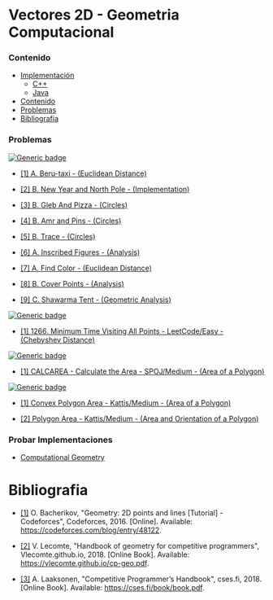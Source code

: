 # Vectores 2D - Geometria Computacional

### Contenido

* [Implementación](#)
    * [C++](#)
    * [Java](#)
* [Contenido](#contenido)
* [Problemas](#problemas)
* [Bibliografia](#bibliografia)

### Problemas

[![Generic badge](https://img.shields.io/badge/CodeForces-Easy-green.svg)](https://codeforces.com/problemset)

* [[1] A. Beru-taxi - (Euclidean Distance)](https://codeforces.com/contest/706/problem/A)

* [[2] B. New Year and North Pole - (Implementation)](https://codeforces.com/problemset/problem/750/B)

* [[3] B. Gleb And Pizza - (Circles)](https://codeforces.com/contest/842/problem/B)

* [[4] B. Amr and Pins - (Circles)](https://codeforces.com/problemset/problem/507/B)

* [[5] B. Trace - (Circles)](https://codeforces.com/problemset/problem/157/B)

* [[6] A. Inscribed Figures - (Analysis)](https://codeforces.com/problemset/problem/1156/A)

* [[7] A. Find Color - (Euclidean Distance)](https://codeforces.com/problemset/problem/40/A)

* [[8] B. Cover Points - (Analysis)](https://codeforces.com/problemset/problem/1047/B)

* [[9] C. Shawarma Tent - (Geometric Analysis)](https://codeforces.com/contest/1271/problem/C)

[![Generic badge](https://img.shields.io/badge/LeetCode-Easy-green.svg)](https://leetcode.com/problemset/all/?topicSlugs=geometry&difficulty=Easy)

* [[1] 1266. Minimum Time Visiting All Points - LeetCode/Easy - (Chebyshev Distance)](https://leetcode.com/problems/minimum-time-visiting-all-points/)

[![Generic badge](https://img.shields.io/badge/SPOJ-Medium-yellow.svg)](https://www.spoj.com/problems/classical/)

* [[1] CALCAREA - Calculate the Area - SPOJ/Medium - (Area of a Polygon)](https://www.spoj.com/problems/CALCAREA/)

[![Generic badge](https://img.shields.io/badge/Kattis-Medium-yellow.svg)](https://open.kattis.com/problems)

* [[1] Convex Polygon Area - Kattis/Medium - (Area of a Polygon)](https://open.kattis.com/problems/convexpolygonarea)

* [[2] Polygon Area - Kattis/Medium - (Area and Orientation of a Polygon)](https://open.kattis.com/problems/polygonarea)

### Probar Implementaciones

* [Computational Geometry](https://onlinejudge.u-aizu.ac.jp/courses/library/4/CGL/all)

# Bibliografia

* [[1]](https://codeforces.com/blog/entry/48122) O. Bacherikov, "Geometry: 2D points and lines [Tutorial] - Codeforces", Codeforces, 2016. [Online]. Available: https://codeforces.com/blog/entry/48122.

* [[2]](https://vlecomte.github.io/cp-geo.pdf) V. Lecomte, "Handbook of geometry for competitive programmers", Vlecomte.github.io, 2018. [Online Book]. Available: https://vlecomte.github.io/cp-geo.pdf.

* [[3]](https://cses.fi/book/book.pdf) A. Laaksonen, "Competitive Programmer’s Handbook", cses.fi, 2018. [Online Book]. Available: https://cses.fi/book/book.pdf.
